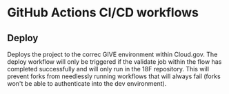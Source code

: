 # GitHub Actions CI/CD workflows

## Deploy
Deploys the project to the correc GIVE environment within Cloud.gov. The
deploy workflow will only be triggered if the validate job within the flow has
completed successfully and will only run in the 18F repository. This will
prevent forks from needlessly running workflows that will always fail
(forks won't be able to authenticate into the dev environment).
